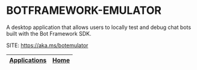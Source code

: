 # BOTFRAMEWORK-EMULATOR

 A desktop application that allows users to locally test and debug  chat bots built with the Bot Framework SDK.

 SITE: https://aka.ms/botemulator

 | [Applications](https://portable-linux-apps.github.io/apps.html) | [Home](https://portable-linux-apps.github.io)
 | --- | --- |
